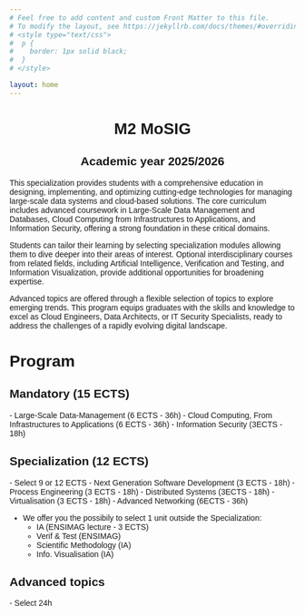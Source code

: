 ```yaml
---
# Feel free to add content and custom Front Matter to this file.
# To modify the layout, see https://jekyllrb.com/docs/themes/#overriding-theme-defaults
# <style type="text/css">
#  p {
#    border: 1px solid black;
#  }
# </style>

layout: home
---
```


<style type="text/css">
body {
  font-family: Optima, Candara, Calibri, Arial, sans-serif;
}
code {
  font-family: "Lucida Console", Monaco, monospace;
  font-size: 85%;
}
</style>


<center><h1><b>M2 MoSIG</b></h1><h2>Academic year 2025/2026</h2></center>


This specialization provides students with a comprehensive education in designing, implementing, and  optimizing cutting-edge technologies for managing large-scale data systems and cloud-based solutions. The core curriculum includes advanced coursework in Large-Scale Data Management and Databases, Cloud Computing from Infrastructures to Applications, and Information Security, offering a strong foundation in these critical domains.

Students can tailor their learning by selecting specialization modules allowing them to dive deeper into their areas of interest. Optional interdisciplinary courses from related fields, including Artificial Intelligence, Verification and Testing, and Information Visualization, provide additional opportunities for broadening expertise.

Advanced topics are offered through a flexible selection of topics to explore emerging trends. This program equips graduates with the skills and knowledge to excel as Cloud Engineers, Data Architects, or IT Security Specialists, ready to address the challenges of a rapidly evolving digital landscape.

<h1>Program</h1>

<h2><b>Mandatory (15 ECTS)</b></h2>
- Large-Scale Data-Management (6 ECTS - 36h)
- Cloud Computing, From Infrastructures to Applications (6 ECTS - 36h)
- Information Security (3ECTS - 18h)

<h2><b>Specialization (12 ECTS)</b></h2>
- Select 9 or 12 ECTS
    - Next Generation Software Development (3 ECTS - 18h)
    - Process Engineering (3 ECTS - 18h)
    - Distributed Systems (3ECTS - 18h)
    - Virtualisation (3 ECTS - 18h)
    - Advanced Networking (6ECTS - 36h)

- We offer you the possibily to select 1 unit outside the Specialization:
    - IA (ENSIMAG lecture - 3 ECTS)
    - Verif & Test (ENSIMAG)
    - Scientific Methodology (IA)
    - Info. Visualisation (IA)

<h2><b>Advanced topics</b></h2>
- Select 24h